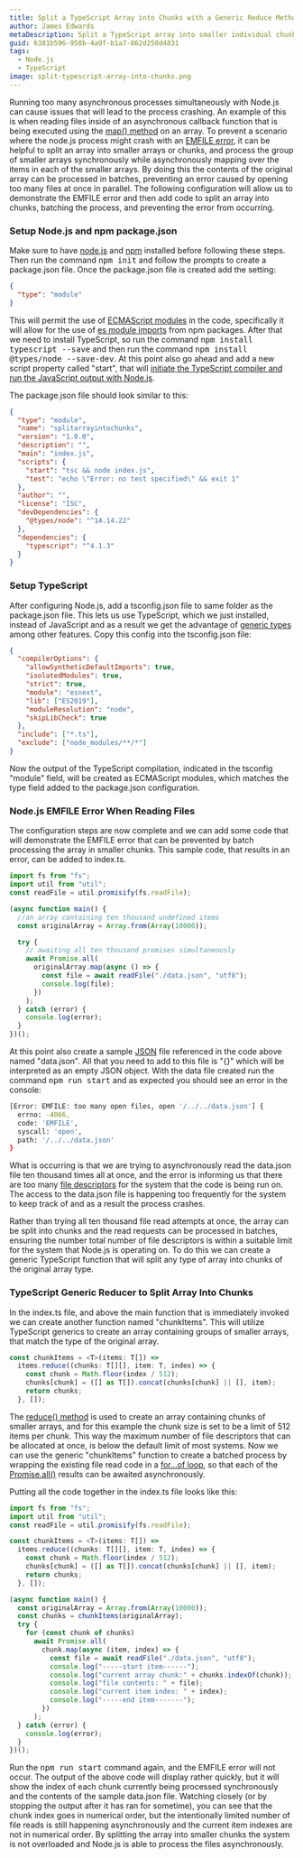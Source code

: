 ```yaml
---
title: Split a TypeScript Array into Chunks with a Generic Reduce Method
author: James Edwards
metaDescription: Split a TypeScript array into smaller individual chunks with the reduce method to prevent the EMFILE error from crashing the node.js process.
guid: 6381b596-958b-4a9f-b1a7-862d250d4831
tags:
  - Node.js
  - TypeScript
image: split-typescript-array-into-chunks.png
---
```


Running too many asynchronous processes simultaneously with Node.js can cause issues that will lead to the process crashing. An example of this is when reading files inside of an asynchronous callback function that is being executed using the [map() method](https://developer.mozilla.org/en-US/docs/Web/JavaScript/Reference/Global_Objects/Array/map) on an array. To prevent a scenario where the node.js process might crash with an [EMFILE error](https://nodejs.org/api/errors.html#errors_common_system_errors), it can be helpful to split an array into smaller arrays or chunks, and process the group of smaller arrays synchronously while asynchronously mapping over the items in each of the smaller arrays. By doing this the contents of the original array can be processed in batches, preventing an error caused by opening too many files at once in parallel. The following configuration will allow us to demonstrate the EMFILE error and then add code to split an array into chunks, batching the process, and preventing the error from occurring.

### Setup Node.js and npm package.json

Make sure to have [node.js](https://nodejs.org/en/) and [npm](https://docs.npmjs.com/downloading-and-installing-node-js-and-npm) installed before following these steps. Then run the command <kbd>npm init</kbd> and follow the prompts to create a package.json file. Once the package.json file is created add the setting:

```json
{
  "type": "module"
}
```

This will permit the use of [ECMAScript modules](https://nodejs.org/api/esm.html) in the code, specifically it will allow for the use of [es module imports](https://nodejs.org/api/esm.html#esm_import_specifiers) from npm packages. After that we need to install TypeScript, so run the command <kbd>npm install typescript --save</kbd> and then run the command <kbd>npm install @types/node --save-dev</kbd>. At this point also go ahead and add a new script property called "start", that will [initiate the TypeScript compiler and run the JavaScript output with Node.js](/npm-compile-typescript/).

The package.json file should look similar to this:

```json
{
  "type": "module",
  "name": "splitarrayintochunks",
  "version": "1.0.0",
  "description": "",
  "main": "index.js",
  "scripts": {
    "start": "tsc && node index.js",
    "test": "echo \"Error: no test specified\" && exit 1"
  },
  "author": "",
  "license": "ISC",
  "devDependencies": {
    "@types/node": "^14.14.22"
  },
  "dependencies": {
    "typescript": "^4.1.3"
  }
}
```

### Setup TypeScript

After configuring Node.js, add a tsconfig.json file to same folder as the package.json file. This lets us use TypeScript, which we just installed, instead of JavaScript and as a result we get the advantage of [generic types](https://www.typescriptlang.org/docs/handbook/generics.html) among other features. Copy this config into the tsconfig.json file:

```json
{
  "compilerOptions": {
    "allowSyntheticDefaultImports": true,
    "isolatedModules": true,
    "strict": true,
    "module": "esnext",
    "lib": ["ES2019"],
    "moduleResolution": "node",
    "skipLibCheck": true
  },
  "include": ["*.ts"],
  "exclude": ["node_modules/**/*"]
}
```

Now the output of the TypeScript compilation, indicated in the tsconfig "module" field, will be created as ECMAScript modules, which matches the type field added to the package.json configuration.

### Node.js EMFILE Error When Reading Files

The configuration steps are now complete and we can add some code that will demonstrate the EMFILE error that can be prevented by batch processing the array in smaller chunks. This sample code, that results in an error, can be added to index.ts.

```typescript
import fs from "fs";
import util from "util";
const readFile = util.promisify(fs.readFile);

(async function main() {
  //an array containing ten thousand undefined items
  const originalArray = Array.from(Array(10000));

  try {
    // awaiting all ten thousand promises simultaneously
    await Promise.all(
      originalArray.map(async () => {
        const file = await readFile("./data.json", "utf8");
        console.log(file);
      })
    );
  } catch (error) {
    console.log(error);
  }
})();
```

At this point also create a sample [JSON](https://www.json.org/json-en.html) file referenced in the code above named "data.json". All that you need to add to this file is "{}" which will be interpreted as an empty JSON object. With the data file created run the command <kbd>npm run start</kbd> and as expected you should see an error in the console:

```bash
[Error: EMFILE: too many open files, open '/../../data.json'] {
  errno: -4066,
  code: 'EMFILE',
  syscall: 'open',
  path: '/../../data.json'
}
```

What is occurring is that we are trying to asynchronously read the data.json file ten thousand times all at once, and the error is informing us that there are too many [file descriptors](https://en.wikipedia.org/wiki/File_descriptor) for the system that the code is being run on. The access to the data.json file is happening too frequently for the system to keep track of and as a result the process crashes.

Rather than trying all ten thousand file read attempts at once, the array can be split into chunks and the read requests can be processed in batches, ensuring the number total number of file descriptors is within a suitable limit for the system that Node.js is operating on. To do this we can create a generic TypeScript function that will split any type of array into chunks of the original array type.

### TypeScript Generic Reducer to Split Array Into Chunks

In the index.ts file, and above the main function that is immediately invoked we can create another function named "chunkItems". This will utilize TypeScript generics to create an array containing groups of smaller arrays, that match the type of the original array.

```typescript
const chunkItems = <T>(items: T[]) =>
  items.reduce((chunks: T[][], item: T, index) => {
    const chunk = Math.floor(index / 512);
    chunks[chunk] = ([] as T[]).concat(chunks[chunk] || [], item);
    return chunks;
  }, []);
```

The [reduce() method](https://developer.mozilla.org/en-US/docs/Web/JavaScript/Reference/Global_Objects/Array/reduce) is used to create an array containing chunks of smaller arrays, and for this example the chunk size is set to be a limit of 512 items per chunk. This way the maximum number of file descriptors that can be allocated at once, is below the default limit of most systems. Now we can use the generic "chunkItems" function to create a batched process by wrapping the existing file read code in a [for...of loop](https://developer.mozilla.org/en-US/docs/Web/JavaScript/Reference/Statements/for...of), so that each of the [Promise.all()](https://developer.mozilla.org/en-US/docs/Web/JavaScript/Reference/Global_Objects/Promise/all) results can be awaited asynchronously.

Putting all the code together in the index.ts file looks like this:

```typescript
import fs from "fs";
import util from "util";
const readFile = util.promisify(fs.readFile);

const chunkItems = <T>(items: T[]) =>
  items.reduce((chunks: T[][], item: T, index) => {
    const chunk = Math.floor(index / 512);
    chunks[chunk] = ([] as T[]).concat(chunks[chunk] || [], item);
    return chunks;
  }, []);

(async function main() {
  const originalArray = Array.from(Array(10000));
  const chunks = chunkItems(originalArray);
  try {
    for (const chunk of chunks)
      await Promise.all(
        chunk.map(async (item, index) => {
          const file = await readFile("./data.json", "utf8");
          console.log("-----start item------");
          console.log("current array chunk:" + chunks.indexOf(chunk));
          console.log("file contents: " + file);
          console.log("current item index: " + index);
          console.log("-----end item-------");
        })
      );
  } catch (error) {
    console.log(error);
  }
})();
```

Run the <kbd>npm run start</kbd> command again, and the EMFILE error will not occur. The output of the above code will display rather quickly, but it will show the index of each chunk currently being processed synchronously and the contents of the sample data.json file. Watching closely (or by stopping the output after it has ran for sometime), you can see that the chunk index goes in numerical order, but the intentionally limited number of file reads is still happening asynchronously and the current item indexes are not in numerical order. By splitting the array into smaller chunks the system is not overloaded and Node.js is able to process the files asynchronously.
